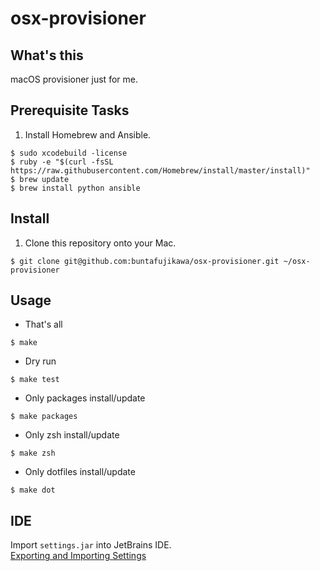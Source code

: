 # osx-provisioner

## What's this

macOS provisioner just for me.


## Prerequisite Tasks

1. Install Homebrew and Ansible.

```
$ sudo xcodebuild -license
$ ruby -e "$(curl -fsSL https://raw.githubusercontent.com/Homebrew/install/master/install)"
$ brew update
$ brew install python ansible
```


## Install

1. Clone this repository onto your Mac.

```
$ git clone git@github.com:buntafujikawa/osx-provisioner.git ~/osx-provisioner
```


## Usage

- That's all
```
$ make
```

- Dry run

```
$ make test
```

- Only packages install/update

```
$ make packages
```

- Only zsh install/update

```
$ make zsh
```

- Only dotfiles install/update

```
$ make dot
```

## IDE
Import `settings.jar` into JetBrains IDE.  
[Exporting and Importing Settings](https://www.jetbrains.com/help/phpstorm/exporting-and-importing-settings.html)
